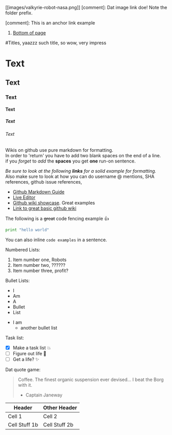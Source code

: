 [[images/valkyrie-robot-nasa.png]]
[comment]: Dat image link doe! Note the folder prefix.

[comment]: This is an anchor link example
1. <a href="#anchor-link1">Bottom of page</a>

#Titles, yaazzz such title, so wow, very impress
# Text
## Text
### Text
#### Text
##### Text
###### Text

Wikis on github use pure markdown for formatting.  
In order to 'return' you have to add two blank spaces on the end of a line.  
if you *forget* to _add_ the **spaces**
you get __one__ run-on sentence.

_Be sure to look at the following **links** for a solid example for formatting._  
Also make sure to look at how you can do username @ mentions, SHA references, github issue references, 

* [Github Markdown Guide](https://guides.github.com/features/mastering-markdown/)
* [Live Editor](https://jbt.github.io/markdown-editor/)
* [Github wiki showcase](https://github.com/showcases/projects-with-great-wikis). Great examples
* [Link to great basic github wiki](https://github.com/Netflix/Hystrix/wiki)

The following is a ~~great~~ code fencing example :+1:

```python
print "hello world"
```

You can also inline `code examples` in a sentence. 

Numbered Lists:
1. Item number one, Robots
2. Item number two, ??????
3. Item number three, profit?

Bullet Lists:
* I
* Am
* A
* Bullet
* List

- I am
  - another bullet list

Task list:
- [x] Make a task list :boom:
- [ ] Figure out life :camel:
- [ ] Get a life? :sparkles:

Dat quote game:
> Coffee. The finest organic suspension ever devised... I beat the Borg with it.
> - Captain Janeway

Header | Other Header
-------|-------------
Cell 1 | Cell 2
Cell Stuff 1b | Cell Stuff 2b

<a name="anchor-link1">
